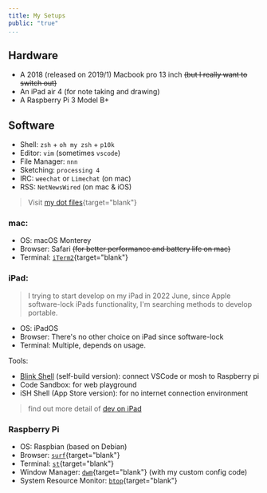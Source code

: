 ```yaml
---
title: My Setups
public: "true"
...
```


## Hardware

* A 2018 (released on 2019/1) Macbook pro 13 inch ~~(but I really want to switch out)~~
* An iPad air 4 (for note taking and drawing)
* A Raspberry Pi 3 Model B+

## Software

* Shell: `zsh` + `oh my zsh` + `p10k`
* Editor: `vim` (sometimes `vscode`)
* File Manager: `nnn`
* Sketching: `processing 4`
* IRC: `weechat` or `Limechat` (on mac)
* RSS: `NetNewsWired` (on mac & iOS)

> Visit [my dot files](https://github.com/ljcucc/dotfiles){target="blank"}

### mac:

* OS: macOS Monterey
* Browser: Safari ~~(for better performance and battery life on mac)~~
* Terminal: [`iTerm2`](https://iterm2.com/){target="blank"}

### iPad:

> I trying to start develop on my iPad in 2022 June, since Apple software-lock iPads functionality, I'm searching methods to develop portable.

* OS: iPadOS
* Browser: There's no other choice on iPad since software-lock
* Terminal: Multiple, depends on usage.

Tools:

* [Blink Shell](http://blink.sh) (self-build version): connect VSCode or mosh to Raspberry pi
* Code Sandbox: for web playground
* iSH Shell (App Store version): for no internet connection environment

> find out more detail of [dev on iPad](./dev-on-ipad)

### Raspberry Pi

* OS: Raspbian (based on Debian)
* Browser: [`surf`](https://surf.suckless.org){target="blank"}
* Terminal: [`st`](https://st.suckless.org){target="blank"}
* Window Manager: [`dwm`](https://dwm.suckless.org){target="blank"} (with my custom config code)
* System Resource Monitor: [`btop`](https://github.com/aristocratos/btop){target="blank"}

